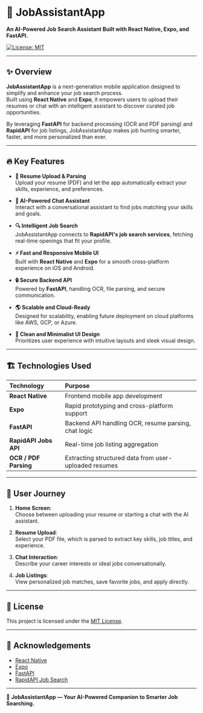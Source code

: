 # 🤖 JobAssistantApp

**An AI-Powered Job Search Assistant Built with React Native, Expo, and FastAPI.**

[![License: MIT](https://img.shields.io/badge/License-MIT-yellow.svg)](./LICENSE)

---

## ✨ Overview

**JobAssistantApp** is a next-generation mobile application designed to simplify and enhance your job search process.  
Built using **React Native** and **Expo**, it empowers users to upload their resumes or chat with an intelligent assistant to discover curated job opportunities.

By leveraging **FastAPI** for backend processing (OCR and PDF parsing) and **RapidAPI** for job listings, JobAssistantApp makes job hunting smarter, faster, and more personalized than ever.

---

## 🔥 Key Features

- **📄 Resume Upload & Parsing**  
  Upload your resume (PDF) and let the app automatically extract your skills, experience, and preferences.

- **💬 AI-Powered Chat Assistant**  
  Interact with a conversational assistant to find jobs matching your skills and goals.

- **🔍 Intelligent Job Search**  
  JobAssistantApp connects to **RapidAPI's job search services**, fetching real-time openings that fit your profile.

- **⚡ Fast and Responsive Mobile UI**  
  Built with **React Native** and **Expo** for a smooth cross-platform experience on iOS and Android.

- **🔒 Secure Backend API**  
  Powered by **FastAPI**, handling OCR, file parsing, and secure communication.

- **🌎 Scalable and Cloud-Ready**  
  Designed for scalability, enabling future deployment on cloud platforms like AWS, GCP, or Azure.

- **🎨 Clean and Minimalist UI Design**  
  Prioritizes user experience with intuitive layouts and sleek visual design.

---

## 🏗️ Technologies Used

| Technology           | Purpose                                             |
|:----------------------|:----------------------------------------------------|
| **React Native**       | Frontend mobile app development                     |
| **Expo**               | Rapid prototyping and cross-platform support        |
| **FastAPI**            | Backend API handling OCR, resume parsing, chat logic |
| **RapidAPI Jobs API**  | Real-time job listing aggregation                   |
| **OCR / PDF Parsing**  | Extracting structured data from user-uploaded resumes |

---

## 📱 User Journey

1. **Home Screen**:  
   Choose between uploading your resume or starting a chat with the AI assistant.

2. **Resume Upload**:  
   Select your PDF file, which is parsed to extract key skills, job titles, and experience.

3. **Chat Interaction**:  
   Describe your career interests or ideal jobs conversationally.

4. **Job Listings**:  
   View personalized job matches, save favorite jobs, and apply directly.

---

## 📜 License

This project is licensed under the [MIT License](./LICENSE).

---

## 🌟 Acknowledgements

- [React Native](https://reactnative.dev/)
- [Expo](https://expo.dev/)
- [FastAPI](https://fastapi.tiangolo.com/)
- [RapidAPI Job Search](https://rapidapi.com/)

---

🤖 **JobAssistantApp — Your AI-Powered Companion to Smarter Job Searching.**